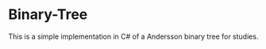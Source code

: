 Binary-Tree
===========

This is a simple implementation in C# of a Andersson binary tree for studies.